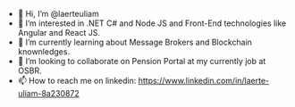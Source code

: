 - 👋 Hi, I’m @laerteuliam
- 👀 I’m interested in .NET C# and Node JS and Front-End technologies like Angular and React JS.
- 🌱 I’m currently learning about Message Brokers and Blockchain knownledges.
- 💞️ I’m looking to collaborate on Pension Portal at my currently job at OSBR.
- 📫 How to reach me on linkedin: https://www.linkedin.com/in/laerte-uliam-8a230872

<!---
laerteuliam/laerteuliam is a ✨ special ✨ repository because its `README.md` (this file) appears on your GitHub profile.
You can click the Preview link to take a look at your changes.
--->
